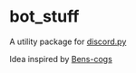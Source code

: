 # bot_stuff

A utility package for [discord.py](https://github.com/Rapptz/discord.py)

Idea inspired by [Bens-cogs](https://github.com/bmintz/cogs)
